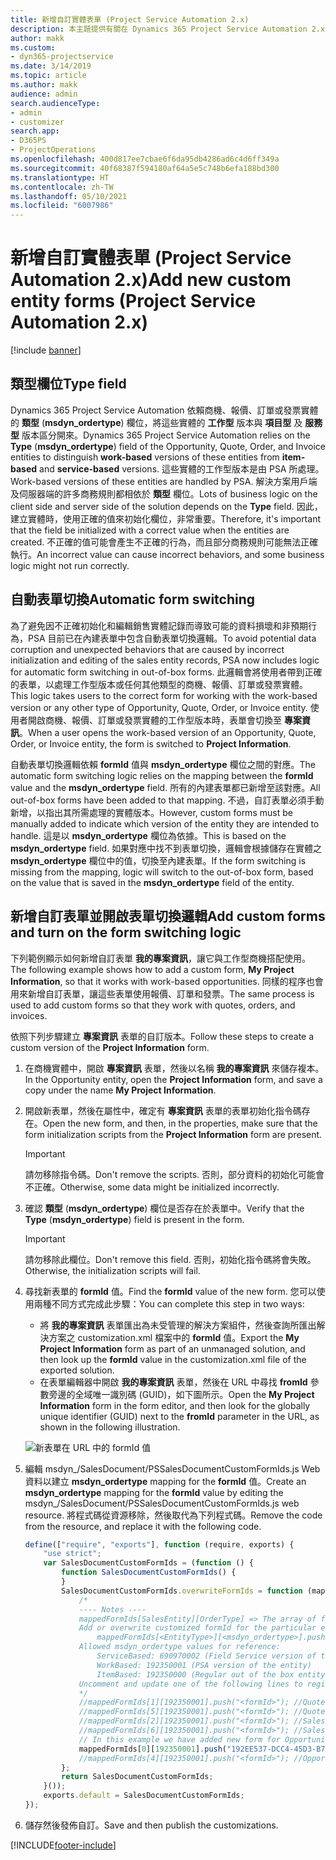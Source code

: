 ```yaml
---
title: 新增自訂實體表單 (Project Service Automation 2.x)
description: 本主題提供有關在 Dynamics 365 Project Service Automation 2.x 中如何為商機、報價、訂單或發票新增自訂實體表單的資訊。
author: makk
ms.custom:
- dyn365-projectservice
ms.date: 3/14/2019
ms.topic: article
ms.author: makk
audience: admin
search.audienceType:
- admin
- customizer
search.app:
- D365PS
- ProjectOperations
ms.openlocfilehash: 400d817ee7cbae6f6da95db4286ad6c4d6ff349a
ms.sourcegitcommit: 40f68387f594180af64a5e5c748b6efa188bd300
ms.translationtype: HT
ms.contentlocale: zh-TW
ms.lasthandoff: 05/10/2021
ms.locfileid: "6007986"
---
```

# <a name="add-new-custom-entity-forms-project-service-automation-2x"></a><span data-ttu-id="15651-103">新增自訂實體表單 (Project Service Automation 2.x)</span><span class="sxs-lookup"><span data-stu-id="15651-103">Add new custom entity forms (Project Service Automation 2.x)</span></span>

[!include [banner](../../includes/psa-now-project-operations.md)]

## <a name="type-field"></a><span data-ttu-id="15651-104">類型欄位</span><span class="sxs-lookup"><span data-stu-id="15651-104">Type field</span></span> 

<span data-ttu-id="15651-105">Dynamics 365 Project Service Automation 依賴商機、報價、訂單或發票實體的 **類型** (**msdyn\_ordertype**) 欄位，將這些實體的 **工作型** 版本與 **項目型** 及 **服務型** 版本區分開來。</span><span class="sxs-lookup"><span data-stu-id="15651-105">Dynamics 365 Project Service Automation relies on the **Type** (**msdyn\_ordertype**) field of the Opportunity, Quote, Order, and Invoice entities to distinguish **work-based** versions of these entities from **item-based** and **service-based** versions.</span></span> <span data-ttu-id="15651-106">這些實體的工作型版本是由 PSA 所處理。</span><span class="sxs-lookup"><span data-stu-id="15651-106">Work-based versions of these entities are handled by PSA.</span></span> <span data-ttu-id="15651-107">解決方案用戶端及伺服器端的許多商務規則都相依於 **類型** 欄位。</span><span class="sxs-lookup"><span data-stu-id="15651-107">Lots of business logic on the client side and server side of the solution depends on the **Type** field.</span></span> <span data-ttu-id="15651-108">因此，建立實體時，使用正確的值來初始化欄位，非常重要。</span><span class="sxs-lookup"><span data-stu-id="15651-108">Therefore, it's important that the field be initialized with a correct value when the entities are created.</span></span> <span data-ttu-id="15651-109">不正確的值可能會產生不正確的行為，而且部分商務規則可能無法正確執行。</span><span class="sxs-lookup"><span data-stu-id="15651-109">An incorrect value can cause incorrect behaviors, and some business logic might not run correctly.</span></span>

## <a name="automatic-form-switching"></a><span data-ttu-id="15651-110">自動表單切換</span><span class="sxs-lookup"><span data-stu-id="15651-110">Automatic form switching</span></span>

<span data-ttu-id="15651-111">為了避免因不正確初始化和編輯銷售實體記錄而導致可能的資料損壞和非預期行為，PSA 目前已在內建表單中包含自動表單切換邏輯。</span><span class="sxs-lookup"><span data-stu-id="15651-111">To avoid potential data corruption and unexpected behaviors that are caused by incorrect initialization and editing of the sales entity records, PSA now includes logic for automatic form switching in out-of-box forms.</span></span> <span data-ttu-id="15651-112">此邏輯會將使用者帶到正確的表單，以處理工作型版本或任何其他類型的商機、報價、訂單或發票實體。</span><span class="sxs-lookup"><span data-stu-id="15651-112">This logic takes users to the correct form for working with the work-based version or any other type of Opportunity, Quote, Order, or Invoice entity.</span></span> <span data-ttu-id="15651-113">使用者開啟商機、報價、訂單或發票實體的工作型版本時，表單會切換至 **專案資訊**。</span><span class="sxs-lookup"><span data-stu-id="15651-113">When a user opens the work-based version of an Opportunity, Quote, Order, or Invoice entity, the form is switched to **Project Information**.</span></span>

<span data-ttu-id="15651-114">自動表單切換邏輯依賴 **formId** 值與 **msdyn\_ordertype** 欄位之間的對應。</span><span class="sxs-lookup"><span data-stu-id="15651-114">The automatic form switching logic relies on the mapping between the **formId** value and the **msdyn\_ordertype** field.</span></span> <span data-ttu-id="15651-115">所有的內建表單都已新增至該對應。</span><span class="sxs-lookup"><span data-stu-id="15651-115">All out-of-box forms have been added to that mapping.</span></span> <span data-ttu-id="15651-116">不過，自訂表單必須手動新增，以指出其所需處理的實體版本。</span><span class="sxs-lookup"><span data-stu-id="15651-116">However, custom forms must be manually added to indicate which version of the entity they are intended to handle.</span></span> <span data-ttu-id="15651-117">這是以 **msdyn\_ordertype** 欄位為依據。</span><span class="sxs-lookup"><span data-stu-id="15651-117">This is based on the **msdyn\_ordertype** field.</span></span> <span data-ttu-id="15651-118">如果對應中找不到表單切換，邏輯會根據儲存在實體之 **msdyn\_ordertype** 欄位中的值，切換至內建表單。</span><span class="sxs-lookup"><span data-stu-id="15651-118">If the form switching is missing from the mapping, logic will switch to the out-of-box form, based on the value that is saved in the **msdyn\_ordertype** field of the entity.</span></span>

## <a name="add-custom-forms-and-turn-on-the-form-switching-logic"></a><span data-ttu-id="15651-119">新增自訂表單並開啟表單切換邏輯</span><span class="sxs-lookup"><span data-stu-id="15651-119">Add custom forms and turn on the form switching logic</span></span>

<span data-ttu-id="15651-120">下列範例顯示如何新增自訂表單 **我的專案資訊**，讓它與工作型商機搭配使用。</span><span class="sxs-lookup"><span data-stu-id="15651-120">The following example shows how to add a custom form, **My Project Information**, so that it works with work-based opportunities.</span></span> <span data-ttu-id="15651-121">同樣的程序也會用來新增自訂表單，讓這些表單使用報價、訂單和發票。</span><span class="sxs-lookup"><span data-stu-id="15651-121">The same process is used to add custom forms so that they work with quotes, orders, and invoices.</span></span>

<span data-ttu-id="15651-122">依照下列步驟建立 **專案資訊** 表單的自訂版本。</span><span class="sxs-lookup"><span data-stu-id="15651-122">Follow these steps to create a custom version of the **Project Information** form.</span></span>

1. <span data-ttu-id="15651-123">在商機實體中，開啟 **專案資訊** 表單，然後以名稱 **我的專案資訊** 來儲存複本。</span><span class="sxs-lookup"><span data-stu-id="15651-123">In the Opportunity entity, open the **Project Information** form, and save a copy under the name **My Project Information**.</span></span>
2. <span data-ttu-id="15651-124">開啟新表單，然後在屬性中，確定有 **專案資訊** 表單的表單初始化指令碼存在。</span><span class="sxs-lookup"><span data-stu-id="15651-124">Open the new form, and then, in the properties, make sure that the form initialization scripts from the **Project Information** form are present.</span></span> 

    > [!IMPORTANT]
    > <span data-ttu-id="15651-125">請勿移除指令碼。</span><span class="sxs-lookup"><span data-stu-id="15651-125">Don't remove the scripts.</span></span> <span data-ttu-id="15651-126">否則，部分資料的初始化可能會不正確。</span><span class="sxs-lookup"><span data-stu-id="15651-126">Otherwise, some data might be initialized incorrectly.</span></span>

3. <span data-ttu-id="15651-127">確認 **類型** (**msdyn\_ordertype**) 欄位是否存在於表單中。</span><span class="sxs-lookup"><span data-stu-id="15651-127">Verify that the **Type** (**msdyn\_ordertype**) field is present in the form.</span></span> 

    > [!IMPORTANT]
    > <span data-ttu-id="15651-128">請勿移除此欄位。</span><span class="sxs-lookup"><span data-stu-id="15651-128">Don't remove this field.</span></span> <span data-ttu-id="15651-129">否則，初始化指令碼將會失敗。</span><span class="sxs-lookup"><span data-stu-id="15651-129">Otherwise, the initialization scripts will fail.</span></span>

4. <span data-ttu-id="15651-130">尋找新表單的 **formId** 值。</span><span class="sxs-lookup"><span data-stu-id="15651-130">Find the **formId** value of the new form.</span></span> <span data-ttu-id="15651-131">您可以使用兩種不同方式完成此步驟：</span><span class="sxs-lookup"><span data-stu-id="15651-131">You can complete this step in two ways:</span></span>

    - <span data-ttu-id="15651-132">將 **我的專案資訊** 表單匯出為未受管理的解決方案組件，然後查詢所匯出解決方案之 customization.xml 檔案中的 **formId** 值。</span><span class="sxs-lookup"><span data-stu-id="15651-132">Export the **My Project Information** form as part of an unmanaged solution, and then look up the **formId** value in the customization.xml file of the exported solution.</span></span>
    - <span data-ttu-id="15651-133">在表單編輯器中開啟 **我的專案資訊** 表單，然後在 URL 中尋找 **fromId** 參數旁邊的全域唯一識別碼 (GUID)，如下圖所示。</span><span class="sxs-lookup"><span data-stu-id="15651-133">Open the **My Project Information** form in the form editor, and then look for the globally unique identifier (GUID) next to the **fromId** parameter in the URL, as shown in the following illustration.</span></span>

    ![新表單在 URL 中的 formId 值](media/how-to-add-custom-forms-in-v2.0.png)

5. <span data-ttu-id="15651-135">編輯 msdyn\_/SalesDocument/PSSalesDocumentCustomFormIds.js Web 資料以建立 **msdyn\_ordertype** mapping for the **formId** 值。</span><span class="sxs-lookup"><span data-stu-id="15651-135">Create an **msdyn\_ordertype** mapping for the **formId** value by editing the msdyn\_/SalesDocument/PSSalesDocumentCustomFormIds.js web resource.</span></span> <span data-ttu-id="15651-136">將程式碼從資源移除，然後取代為下列程式碼。</span><span class="sxs-lookup"><span data-stu-id="15651-136">Remove the code from the resource, and replace it with the following code.</span></span>

    ```javascript
    define(["require", "exports"], function (require, exports) {
        "use strict";
        var SalesDocumentCustomFormIds = (function () {
            function SalesDocumentCustomFormIds() {
            }
            SalesDocumentCustomFormIds.overwriteFormIds = function (mappedFormIds) {
                /*
                ---- Notes ----
                mappedFormIds[SalesEntity][OrderType] => The array of forms IDs that support particular entity and order type
                Add or overwrite customized formId for the particular entity and order type by calling:
                    mappedFormIds[<EntityType>][<msdyn_ordertype>].push("<formId>");
                Allowed msdyn_ordertype values for reference:
                    ServiceBased: 690970002 (Field Service version of the entity)
                    WorkBased: 192350001 (PSA version of the entity)
                    ItemBased: 192350000 (Regular out of the box entity)
                Uncomment and update one of the following lines to register custom PSA form for required entity:
                */      
                //mappedFormIds[1][192350001].push("<formId>"); //Quote
                //mappedFormIds[5][192350001].push("<formId>"); //Quote Line
                //mappedFormIds[2][192350001].push("<formId>"); //Sales Order
                //mappedFormIds[6][192350001].push("<formId>"); //Sales Order Line
                // In this example we have added new form for Opportunity
                mappedFormIds[0][192350001].push("192EE537-DCC4-45D3-B7AF-EA694B9113D2"); //Opportunity
                //mappedFormIds[4][192350001].push("<formId>"); //Opportunity Line
            };
            return SalesDocumentCustomFormIds;
        }());
        exports.default = SalesDocumentCustomFormIds;
    });
    ```

6. <span data-ttu-id="15651-137">儲存然後發佈自訂。</span><span class="sxs-lookup"><span data-stu-id="15651-137">Save and then publish the customizations.</span></span>


[!INCLUDE[footer-include](../../includes/footer-banner.md)]